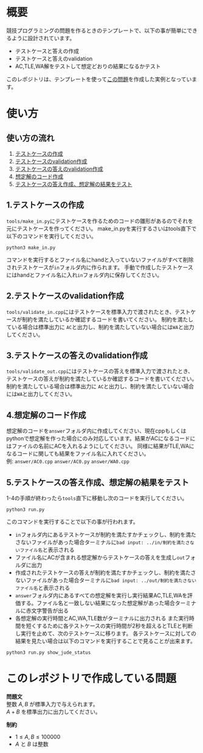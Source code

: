# 概要
競技プログラミングの問題を作るときのテンプレートで、以下の事が簡単にできるように設計されています。
- テストケースと答えの作成
- テストケースと答えのvalidation
- AC,TLE,WA解をテストして想定どおりの結果になるかテスト

このレポジトリは、テンプレートを使って[この問題](#このレポジトリで作成している問題)を作成した実例となっています。

# 使い方
## 使い方の流れ
1. [テストケースの作成](#1テストケースの作成)
2. [テストケースのvalidation作成](#2テストケースのvalidation作成)
3. [テストケースの答えのvalidation作成](#3テストケースの答えのvalidation作成)
4. [想定解のコード作成](#4想定解のコード作成)
5. [テストケースの答え作成、想定解の結果をテスト](#5テストケースの答え作成想定解の結果をテスト)

## 1.テストケースの作成
`tools/make_in.py`にテストケースを作るためのコードの雛形があるのでそれを元にテストケースを作ってください。
make_in.pyを実行するさいはtools直下で以下のコマンドを実行してください。

```
python3 make_in.py
```
コマンドを実行するとファイル名にhandと入っていないファイルがすべて削除されテストケースが`in`フォルダ内に作られます。
手動で作成したテストケースにはhandとファイル名に入れ`in`フォルダ内に保存してください。

## 2.テストケースのvalidation作成
`tools/validate_in.cpp`にはテストケースを標準入力で渡されたとき、テストケースが制約を満たしているか確認するコードを書いてください。
制約を満たしている場合は標準出力に `AC`と出力し、制約を満たしていない場合には`WA`と出力してください。

## 3.テストケースの答えのvalidation作成
`tools/validate_out.cpp`にはテストケースの答えを標準入力で渡されたとき、テストケースの答えが制約を満たしているか確認するコードを書いてください。
制約を満たしている場合は標準出力に `AC`と出力し、制約を満たしていない場合には`WA`と出力してください。

## 4.想定解のコード作成
想定解のコードを`answer`フォルダ内に作成してください、現在cppもしくはpythonで想定解を作った場合にのみ対応しています。結果がACになるコードにはファイルの名前にACを入れるようにしてください。
同様に結果がTLE,WAになるコードに関しても結果をファイル名に入れてください。  
例: `answer/AC0.cpp` `answer/AC0.py` `answer/WA0.cpp`

## 5.テストケースの答え作成、想定解の結果をテスト
1-4の手順が終わったら`tools`直下に移動し次のコードを実行してください。
```
python3 run.py
```
このコマンドを実行することで以下の事が行われます。
- `in`フォルダ内にあるテストケースが制約を満たすかチェックし、制約を満たさないファイルがあった場合ターミナルに`bad input: ../in/制約を満たさないファイル名`と表示される
- ファイル名にACが含まれる想定解からテストケースの答えを生成し`out`フォルダに出力
- 作成されたテストケースの答えが制約を満たすかチェックし、制約を満たさないファイルがあった場合ターミナルに`bad input: ../out/制約を満たさないファイル名`と表示される
- `answer`フォルダ内にあるすべての想定解を実行し実行結果AC,TLE,WAを評価する。ファイル名と一致しない結果になった想定解があった場合ターミナルに赤文字警告が出る
- 各想定解の実行時間とAC,WA,TLE数がターミナルに出力される
また実行時間を短くするために各テストケースの実行時間が2秒を超えるとTLEと判断し実行を止めて、次のテストケースに移ります。
各テストケースに対しての結果を見たい場合は以下のコマンドを実行することで見ることが出来ます。
```
python3 run.py show_jude_status
```

# このレポジトリで作成している問題
**問題文**  
整数 $A, B$ が標準入力で与えられます。  
$A+B$ を標準出力に出力してください。  
  
**制約**  
- $1 \le A, B \le 100000$
- $A$ と $B$ は整数

